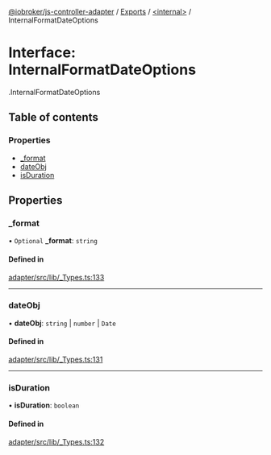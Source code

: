 [@iobroker/js-controller-adapter](../README.md) / [Exports](../modules.md) / [<internal\>](../modules/internal_.md) / InternalFormatDateOptions

# Interface: InternalFormatDateOptions

[<internal>](../modules/internal_.md).InternalFormatDateOptions

## Table of contents

### Properties

- [\_format](internal_.InternalFormatDateOptions.md#_format)
- [dateObj](internal_.InternalFormatDateOptions.md#dateobj)
- [isDuration](internal_.InternalFormatDateOptions.md#isduration)

## Properties

### \_format

• `Optional` **\_format**: `string`

#### Defined in

[adapter/src/lib/_Types.ts:133](https://github.com/ioBroker/ioBroker.js-controller/blob/548ee4ea/packages/adapter/src/lib/_Types.ts#L133)

___

### dateObj

• **dateObj**: `string` \| `number` \| `Date`

#### Defined in

[adapter/src/lib/_Types.ts:131](https://github.com/ioBroker/ioBroker.js-controller/blob/548ee4ea/packages/adapter/src/lib/_Types.ts#L131)

___

### isDuration

• **isDuration**: `boolean`

#### Defined in

[adapter/src/lib/_Types.ts:132](https://github.com/ioBroker/ioBroker.js-controller/blob/548ee4ea/packages/adapter/src/lib/_Types.ts#L132)
